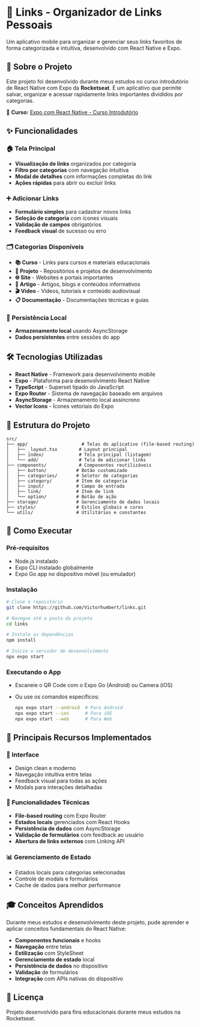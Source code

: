 # 📱 Links - Organizador de Links Pessoais

Um aplicativo mobile para organizar e gerenciar seus links favoritos de forma categorizada e intuitiva, desenvolvido com React Native e Expo.

## 🎯 Sobre o Projeto

Este projeto foi desenvolvido durante meus estudos no curso introdutório de React Native com Expo da **Rocketseat**. É um aplicativo que permite salvar, organizar e acessar rapidamente links importantes divididos por categorias.

🔗 **Curso:** [Expo com React Native - Curso Introdutório](https://app.rocketseat.com.br/journey/expo-com-react-native-curso-introdutorio/overview)

## ✨ Funcionalidades

### 🏠 Tela Principal

- **Visualização de links** organizados por categoria
- **Filtro por categorias** com navegação intuitiva
- **Modal de detalhes** com informações completas do link
- **Ações rápidas** para abrir ou excluir links

### ➕ Adicionar Links

- **Formulário simples** para cadastrar novos links
- **Seleção de categoria** com ícones visuais
- **Validação de campos** obrigatórios
- **Feedback visual** de sucesso ou erro

### 🗂️ Categorias Disponíveis

- **📚 Curso** - Links para cursos e materiais educacionais
- **📁 Projeto** - Repositórios e projetos de desenvolvimento
- **🌐 Site** - Websites e portais importantes
- **📰 Artigo** - Artigos, blogs e conteúdos informativos
- **🎬 Vídeo** - Vídeos, tutoriais e conteúdo audiovisual
- **📋 Documentação** - Documentações técnicas e guias

### 💾 Persistência Local

- **Armazenamento local** usando AsyncStorage
- **Dados persistentes** entre sessões do app

## 🛠️ Tecnologias Utilizadas

- **React Native** - Framework para desenvolvimento mobile
- **Expo** - Plataforma para desenvolvimento React Native
- **TypeScript** - Superset tipado do JavaScript
- **Expo Router** - Sistema de navegação baseado em arquivos
- **AsyncStorage** - Armazenamento local assíncrono
- **Vector Icons** - Ícones vetoriais do Expo

## 📁 Estrutura do Projeto

```text
src/
├── app/                    # Telas do aplicativo (file-based routing)
│   ├── _layout.tsx        # Layout principal
│   ├── index/             # Tela principal (listagem)
│   └── add/               # Tela de adicionar links
├── components/            # Componentes reutilizáveis
│   ├── button/           # Botão customizado
│   ├── categories/       # Seletor de categorias
│   ├── category/         # Item de categoria
│   ├── input/            # Campo de entrada
│   ├── link/             # Item de link
│   └── option/           # Botão de ação
├── storage/              # Gerenciamento de dados locais
├── styles/               # Estilos globais e cores
└── utils/                # Utilitários e constantes
```

## 🚀 Como Executar

### Pré-requisitos

- Node.js instalado
- Expo CLI instalado globalmente
- Expo Go app no dispositivo móvel (ou emulador)

### Instalação

```bash
# Clone o repositório
git clone https://github.com/Victorhumbert/links.git

# Navegue até a pasta do projeto
cd links

# Instale as dependências
npm install

# Inicie o servidor de desenvolvimento
npx expo start
```

### Executando o App

- Escaneie o QR Code com o Expo Go (Android) ou Camera (iOS)
- Ou use os comandos específicos:

  ```bash
  npx expo start --android  # Para Android
  npx expo start --ios      # Para iOS
  npx expo start --web      # Para Web
  ```

## 📱 Principais Recursos Implementados

### 🎨 Interface

- Design clean e moderno
- Navegação intuitiva entre telas
- Feedback visual para todas as ações
- Modals para interações detalhadas

### 🔧 Funcionalidades Técnicas

- **File-based routing** com Expo Router
- **Estados locais** gerenciados com React Hooks
- **Persistência de dados** com AsyncStorage
- **Validação de formulários** com feedback ao usuário
- **Abertura de links externos** com Linking API

### 📊 Gerenciamento de Estado

- Estados locais para categorias selecionadas
- Controle de modals e formulários
- Cache de dados para melhor performance

## 🎓 Conceitos Aprendidos

Durante meus estudos e desenvolvimento deste projeto, pude aprender e aplicar conceitos fundamentais do React Native:

- **Componentes funcionais** e hooks
- **Navegação** entre telas
- **Estilização** com StyleSheet
- **Gerenciamento de estado** local
- **Persistência de dados** no dispositivo
- **Validação** de formulários
- **Integração** com APIs nativas do dispositivo

## 📄 Licença

Projeto desenvolvido para fins educacionais durante meus estudos na Rocketseat.
